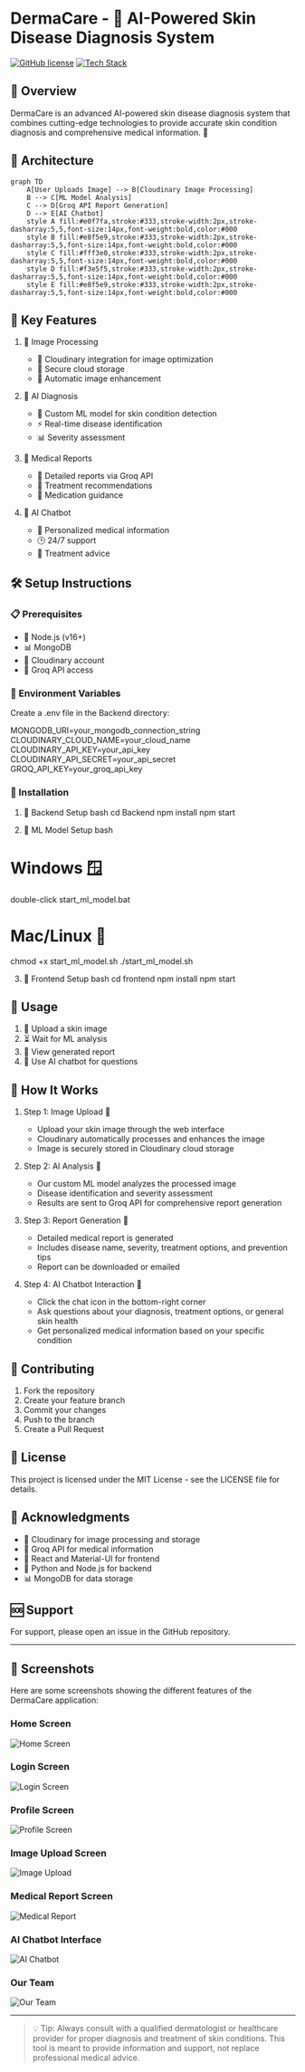# DermaCare - 🏥 AI-Powered Skin Disease Diagnosis System

[![GitHub license](https://img.shields.io/github/license/Sameeksha0329/DermaCare)](https://github.com/Sameeksha0329/DermaCare/blob/main/LICENSE)
[![Tech Stack](https://skillicons.dev/icons?i=nodejs,react,python,mongodb)](https://skillicons.dev)

## 🌟 Overview
DermaCare is an advanced AI-powered skin disease diagnosis system that combines cutting-edge technologies to provide accurate skin condition diagnosis and comprehensive medical information. 🚀

## 🔄 Architecture

```mermaid
graph TD
    A[User Uploads Image] --> B[Cloudinary Image Processing]
    B --> C[ML Model Analysis]
    C --> D[Groq API Report Generation]
    D --> E[AI Chatbot]
    style A fill:#e0f7fa,stroke:#333,stroke-width:2px,stroke-dasharray:5,5,font-size:14px,font-weight:bold,color:#000
    style B fill:#e8f5e9,stroke:#333,stroke-width:2px,stroke-dasharray:5,5,font-size:14px,font-weight:bold,color:#000
    style C fill:#fff3e0,stroke:#333,stroke-width:2px,stroke-dasharray:5,5,font-size:14px,font-weight:bold,color:#000
    style D fill:#f3e5f5,stroke:#333,stroke-width:2px,stroke-dasharray:5,5,font-size:14px,font-weight:bold,color:#000
    style E fill:#e8f5e9,stroke:#333,stroke-width:2px,stroke-dasharray:5,5,font-size:14px,font-weight:bold,color:#000
```


## 🎯 Key Features

1. 📸 Image Processing
   - 🌟 Cloudinary integration for image optimization
   - 🔐 Secure cloud storage
   - 🎨 Automatic image enhancement

2. 🤖 AI Diagnosis
   - 🧠 Custom ML model for skin condition detection
   - ⚡ Real-time disease identification
   - 📊 Severity assessment

3. 📄 Medical Reports
   - 📖 Detailed reports via Groq API
   - 💊 Treatment recommendations
   - 🏥 Medication guidance

4. 💬 AI Chatbot
   - 🤖 Personalized medical information
   - 🕒 24/7 support
   - 💊 Treatment advice

## 🛠 Setup Instructions

### 📋 Prerequisites
- 🐍 Node.js (v16+)
- 📊 MongoDB
- 🌈 Cloudinary account
- 🤖 Groq API access

### 🔑 Environment Variables
Create a .env file in the Backend directory:

MONGODB_URI=your_mongodb_connection_string
CLOUDINARY_CLOUD_NAME=your_cloud_name
CLOUDINARY_API_KEY=your_api_key
CLOUDINARY_API_SECRET=your_api_secret
GROQ_API_KEY=your_groq_api_key


### 🚀 Installation

1. 🔧 Backend Setup
bash
cd Backend
npm install
npm start


2. 🤖 ML Model Setup
bash
# Windows 🪟
double-click start_ml_model.bat

# Mac/Linux 🐧
chmod +x start_ml_model.sh
./start_ml_model.sh


3. 🎨 Frontend Setup
bash
cd frontend
npm install
npm start


## 📖 Usage

1. 📸 Upload a skin image
2. ⏳ Wait for ML analysis
3. 📄 View generated report
4. 💬 Use AI chatbot for questions

## 🎯 How It Works

1. Step 1: Image Upload 📸
   - Upload your skin image through the web interface
   - Cloudinary automatically processes and enhances the image
   - Image is securely stored in Cloudinary cloud storage

2. Step 2: AI Analysis 🤖
   - Our custom ML model analyzes the processed image
   - Disease identification and severity assessment
   - Results are sent to Groq API for comprehensive report generation

3. Step 3: Report Generation 📄
   - Detailed medical report is generated
   - Includes disease name, severity, treatment options, and prevention tips
   - Report can be downloaded or emailed

4. Step 4: AI Chatbot Interaction 💬
   - Click the chat icon in the bottom-right corner
   - Ask questions about your diagnosis, treatment options, or general skin health
   - Get personalized medical information based on your specific condition

## 🤝 Contributing

1. Fork the repository
2. Create your feature branch
3. Commit your changes
4. Push to the branch
5. Create a Pull Request

## 📄 License
This project is licensed under the MIT License - see the LICENSE file for details.

## 🙏 Acknowledgments
- 🌈 Cloudinary for image processing and storage
- 🤖 Groq API for medical information
- 🎨 React and Material-UI for frontend
- 🐍 Python and Node.js for backend
- 📊 MongoDB for data storage

## 🆘 Support
For support, please open an issue in the GitHub repository.

---

## 📸 Screenshots

Here are some screenshots showing the different features of the DermaCare application:

### Home Screen
![Home Screen](ss/home.png)

### Login Screen
![Login Screen](ss/login.png)

### Profile Screen
![Profile Screen](ss/profile.png)

### Image Upload Screen
![Image Upload](ss/upload_image.png)

### Medical Report Screen
![Medical Report](ss/report.png)

### AI Chatbot Interface
![AI Chatbot](ss/chatbot.png)

### Our Team
![Our Team](ss/our_team.png)

---

> 💡 Tip: Always consult with a qualified dermatologist or healthcare provider for proper diagnosis and treatment of skin conditions. This tool is meant to provide information and support, not replace professional medical advice.